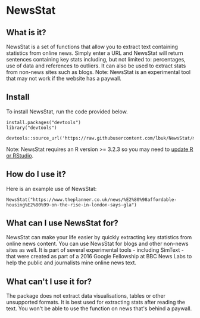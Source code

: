 # NewsStat

## What is it?
NewsStat is a set of functions that allow you to extract text containing statistics from online news. Simply enter a URL and NewsStat will return sentences containing key stats including, but not limited to: percentages, use of data and references to outliers. It can also be used to extract stats from non-news sites such as blogs. Note: NewsStat is an experimental tool that may not work if the website has a paywall.

## Install
To install NewsStat, run the code provided below. 

```
install.packages("devtools")
library("devtools")
```

```
devtools::source_url('https://raw.githubusercontent.com/lbuk/NewsStat/master/NewsStat_function.R')
```
Note: NewsStat requires an R version >= 3.2.3 so you may need to [update R or RStudio](http://bioinfo.umassmed.edu/bootstrappers/bootstrappers-courses/courses/rCourse/Additional_Resources/Updating_R.html).

## How do I use it?
Here is an example use of NewsStat:
```
NewsStat("https://www.theplanner.co.uk/news/%E2%80%98affordable-housing%E2%80%99-on-the-rise-in-london-says-gla")
```

## What can I use NewsStat for?
NewsStat can make your life easier by quickly extracting key statistics from online news content. You can use NewsStat for blogs and other non-news sites as well. It is part of several experimental tools - including  SimText - that were created as part of a 2016 Google Fellowship at BBC News Labs to help the public and journalists mine online news text.

## What can't I use it for?
The package does not extract data visualisations, tables or other unsupported formats. It is best used for extracting stats after reading the text. You won't be able to use the function on news that's behind a paywall.
